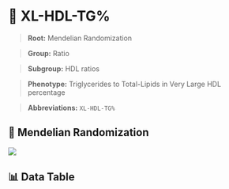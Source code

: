 # 🧪 XL-HDL-TG%

> **Root:** Mendelian Randomization

> **Group:** Ratio  

> **Subgroup:** HDL ratios

> **Phenotype:** Triglycerides to Total-Lipids in Very Large HDL percentage  

> **Abbreviations:** `XL-HDL-TG%`

## 🧬 Mendelian Randomization  

<img src="/MR/Figures/Inverse/XLhengxianHDLhengxianTGbaifenhao.png"/>


## 📊 Data Table


<CsvTableMRI src="/public/MR/Data/Inverse/XLhengxianHDLhengxianTGbaifenhao.csv"/>
